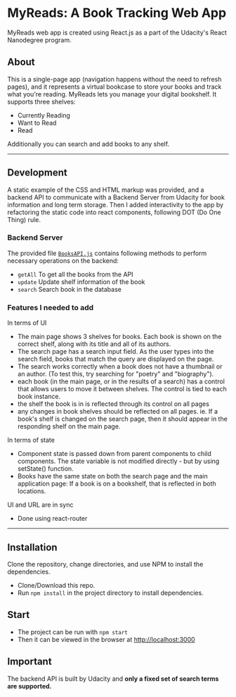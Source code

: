 # MyReads: A Book Tracking Web App

MyReads web app is created using React.js as a part of the Udacity's React Nanodegree program.

## About

This is a single-page app (navigation happens without the need to refresh pages), and it represents a virtual bookcase to store your books and track what you're reading.
MyReads lets you manage your digital bookshelf. It supports three shelves:

- Currently Reading
- Want to Read
- Read

Additionally you can search and add books to any shelf.

---

## Development

A static example of the CSS and HTML markup was provided, and a backend API to communicate with a Backend Server from Udacity for book information and long term storage.
Then I added interactivity to the app by refactoring the static code into react components, following DOT (Do One Thing) rule.

### Backend Server

The provided file [`BooksAPI.js`](src/BooksAPI.js) contains following methods to perform necessary operations on the backend:

- `getAll` To get all the books from the API
- `update` Update shelf information of the book
- `search` Search book in the database

### Features I needed to add

In terms of UI

- The main page shows 3 shelves for books. Each book is shown on the correct shelf, along with its title and all of its authors.
- The search page has a search input field. As the user types into the search field, books that match the query are displayed on the page.
- The search works correctly when a book does not have a thumbnail or an author. (To test this, try searching for "poetry" and "biography").
- each book (in the main page, or in the results of a search) has a control that allows users to move it between shelves. The control is tied to each book instance.
- the shelf the book is in is reflected through its control on all pages
- any changes in book shelves should be reflected on all pages.
  ie. If a book's shelf is changed on the search page, then it should appear in the responding shelf on the main page.

In terms of state

- Component state is passed down from parent components to child components. The state variable is not modified directly - but by using setState() function.
- Books have the same state on both the search page and the main application page: If a book is on a bookshelf, that is reflected in both locations.

UI and URL are in sync

- Done using react-router

---

## Installation

Clone the repository, change directories, and use NPM to install the dependencies.

- Clone/Download this repo.
- Run `npm install` in the project directory to install dependencies.

## Start

- The project can be run with `npm start`
- Then it can be viewed in the browser at [http://localhost:3000](http://localhost:3000)

## Important

The backend API is built by Udacity and **only a fixed set of search terms are supported.**
